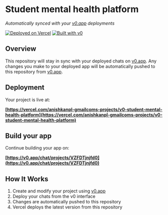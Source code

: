 # Student mental health platform

*Automatically synced with your [v0.app](https://v0.app) deployments*

[![Deployed on Vercel](https://img.shields.io/badge/Deployed%20on-Vercel-black?style=for-the-badge&logo=vercel)](https://vercel.com/anishkanpl-gmailcoms-projects/v0-student-mental-health-platform)
[![Built with v0](https://img.shields.io/badge/Built%20with-v0.app-black?style=for-the-badge)](https://v0.app/chat/projects/VZFDTjnjfd0)

## Overview

This repository will stay in sync with your deployed chats on [v0.app](https://v0.app).
Any changes you make to your deployed app will be automatically pushed to this repository from [v0.app](https://v0.app).

## Deployment

Your project is live at:

**[https://vercel.com/anishkanpl-gmailcoms-projects/v0-student-mental-health-platform](https://vercel.com/anishkanpl-gmailcoms-projects/v0-student-mental-health-platform)**

## Build your app

Continue building your app on:

**[https://v0.app/chat/projects/VZFDTjnjfd0](https://v0.app/chat/projects/VZFDTjnjfd0)**

## How It Works

1. Create and modify your project using [v0.app](https://v0.app)
2. Deploy your chats from the v0 interface
3. Changes are automatically pushed to this repository
4. Vercel deploys the latest version from this repository